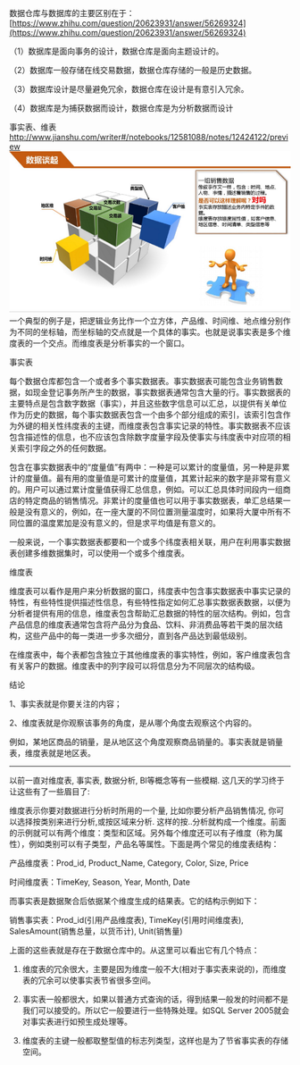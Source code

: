 数据仓库与数据库的主要区别在于：
 [https://www.zhihu.com/question/20623931/answer/56269324](https://www.zhihu.com/question/20623931/answer/56269324)

（1）数据库是面向事务的设计，数据仓库是面向主题设计的。

（2）数据库一般存储在线交易数据，数据仓库存储的一般是历史数据。

（3）数据库设计是尽量避免冗余，数据仓库在设计是有意引入冗余。

（4）数据库是为捕获数据而设计，数据仓库是为分析数据而设计



事实表、维表
http://www.jianshu.com/writer#/notebooks/12581088/notes/12424122/preview
![](_assets/数据仓库与数据库的主要区别/image-数据仓库与数据库的主要区别-20221019-130304352.png)
一个典型的例子是，把逻辑业务比作一个立方体，产品维、时间维、地点维分别作为不同的坐标轴，而坐标轴的交点就是一个具体的事实。也就是说事实表是多个维度表的一个交点。而维度表是分析事实的一个窗口。

事实表

每个数据仓库都包含一个或者多个事实数据表。事实数据表可能包含业务销售数据，如现金登记事务所产生的数据，事实数据表通常包含大量的行。事实数据表的主要特点是包含数字数据（事实），并且这些数字信息可以汇总，以提供有关单位作为历史的数据，每个事实数据表包含一个由多个部分组成的索引，该索引包含作为外键的相关性纬度表的主键，而维度表包含事实记录的特性。事实数据表不应该包含描述性的信息，也不应该包含除数字度量字段及使事实与纬度表中对应项的相关索引字段之外的任何数据。

包含在事实数据表中的“度量值”有两中：一种是可以累计的度量值，另一种是非累计的度量值。最有用的度量值是可累计的度量值，其累计起来的数字是非常有意义的。用户可以通过累计度量值获得汇总信息，例如。可以汇总具体时间段内一组商店的特定商品的销售情况。非累计的度量值也可以用于事实数据表，单汇总结果一般是没有意义的，例如，在一座大厦的不同位置测量温度时，如果将大厦中所有不同位置的温度累加是没有意义的，但是求平均值是有意义的。

一般来说，一个事实数据表都要和一个或多个纬度表相关联，用户在利用事实数据表创建多维数据集时，可以使用一个或多个维度表。

维度表

维度表可以看作是用户来分析数据的窗口，纬度表中包含事实数据表中事实记录的特性，有些特性提供描述性信息，有些特性指定如何汇总事实数据表数据，以便为分析者提供有用的信息，维度表包含帮助汇总数据的特性的层次结构。例如，包含产品信息的维度表通常包含将产品分为食品、饮料、非消费品等若干类的层次结构，这些产品中的每一类进一步多次细分，直到各产品达到最低级别。

在维度表中，每个表都包含独立于其他维度表的事实特性，例如，客户维度表包含有关客户的数据。维度表中的列字段可以将信息分为不同层次的结构级。

结论

  

1、事实表就是你要关注的内容；

2、维度表就是你观察该事务的角度，是从哪个角度去观察这个内容的。

例如，某地区商品的销量，是从地区这个角度观察商品销量的。事实表就是销量表，维度表就是地区表。

---

以前一直对维度表, 事实表, 数据分析, BI等概念等有一些模糊. 这几天的学习终于让这些有了一些眉目了:

维度表示你要对数据进行分析时所用的一个量, 比如你要分析产品销售情况, 你可以选择按类别来进行分析,或按区域来分析. 这样的按..分析就构成一个维度。前面的示例就可以有两个维度：类型和区域。另外每个维度还可以有子维度（称为属性），例如类别可以有子类型，产品名等属性。下面是两个常见的维度表结构：

产品维度表：Prod_id, Product_Name, Category, Color, Size, Price

时间维度表：TimeKey, Season, Year, Month, Date

而事实表是数据聚合后依据某个维度生成的结果表。它的结构示例如下：

销售事实表：Prod_id(引用产品维度表), TimeKey(引用时间维度表), SalesAmount(销售总量，以货币计), Unit(销售量)

上面的这些表就是存在于数据仓库中的。从这里可以看出它有几个特点：

1.  维度表的冗余很大，主要是因为维度一般不大(相对于事实表来说的)，而维度表的冗余可以使事实表节省很多空间。
    
2.  事实表一般都很大，如果以普通方式查询的话，得到结果一般发的时间都不是我们可以接受的。所以它一般要进行一些特殊处理。如SQL Server 2005就会对事实表进行如预生成处理等。
    
3.  维度表的主键一般都取整型值的标志列类型，这样也是为了节省事实表的存储空间。
